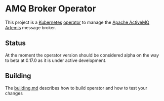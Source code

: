 # AMQ Broker Operator

This project is a [Kubernetes](https://kubernetes.io/) [operator](https://coreos.com/blog/introducing-operators.html)
to manage the [Apache ActiveMQ Artemis](https://activemq.apache.org/artemis/) message broker.

## Status
At the moment the operator version should be considered alpha on the way to beta at 0.17.0 as it is under active development.


## Building 

The [building.md](https://github.com/artemiscloud/activemq-artemis-operator/blob/master/docs/building.md) describes how to build operator and how to 
test your changes
